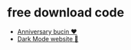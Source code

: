 # free download code

* [Anniversary bucin ❤](https://safefileku.com/download/879mlNY5Ugkk7GP)
* [Dark Mode website 🌙](https://safefileku.com/download/7Vmcfhc929CqxD1)

